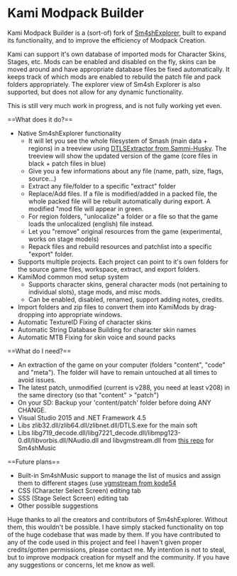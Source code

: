 Kami Modpack Builder
===========
Kami Modpack Builder is a (sort-of) fork of [Sm4shExplorer](https://github.com/Deinonychus71/Sm4shExplorer), built to expand its functionality, and to improve the efficiency of Modpack Creation.

Kami can support it's own database of imported mods for Character Skins, Stages, etc. Mods can be enabled and disabled on the fly, skins can be moved around and have appropriate database files be fixed automatically. It keeps track of which mods are enabled to rebuild the patch file and pack folders appropriately. The explorer view of Sm4sh Explorer is also supported, but does not allow for any dynamic functionality.

This is still very much work in progress, and is not fully working yet even.

==What does it do?==
- Native Sm4shExplorer functionality
	- It will let you see the whole filesystem of Smash (main data + regions) in a treeview using [DTLSExtractor from Sammi-Husky](https://github.com/Sammi-Husky/Sm4sh-Tools/tree/master/DTLS). The treeview will show the updated version of the game (core files in black + patch files in blue)
	- Give you a few informations about any file (name, path, size, flags, source...)
	- Extract any file/folder to a specific "extract" folder
	- Replace/Add files. If a file is modified/added in a packed file, the whole packed file will be rebuilt automatically during export. A modified "mod file will appear in green.
	- For region folders, "unlocalize" a folder or a file so that the game loads the unlocalized (english) file instead.
	- Let you "remove" original resources from the game (experimental, works on stage models)
	- Repack files and rebuild resources and patchlist into a specific "export" folder.
- Supports multiple projects. Each project can point to it's own folders for the source game files, workspace, extract, and export folders.
- KamiMod common mod setup system
	- Supports character skins, general character mods (not pertaining to individual slots), stage mods, and misc mods.
	- Can be enabled, disabled, renamed, support adding notes, credits.
- Import folders and zip files to convert them into KamiMods by drag-dropping into appropriate windows.
- Automatic TextureID Fixing of character skins
- Automatic String Database Building for character skin names
- Automatic MTB Fixing for skin voice and sound packs
 
==What do I need?==
- An extraction of the game on your computer (folders "content", "code" and "meta"). The folder will have to remain untouched at all times to avoid issues.
- The latest patch, unmodified (current is v288, you need at least v208) in the same directory (so that "content" > "patch")
- On your SD: Backup your 'content/patch' folder before doing ANY CHANGE.
- Visual Studio 2015 and .NET Framework 4.5
- Libs zlib32.dll/zlib64.dll/zlibnet.dll/DTLS.exe for the main soft
- Libs libg719_decode.dll/libg7221_decode.dll/libmpg123-0.dll/libvorbis.dll/NAudio.dll and libvgmstream.dll from [this repo](https://github.com/Deinonychus71/vgmstream) for Sm4shMusic

==Future plans==
- Built-in Sm4shMusic support to manage the list of musics and assign them to different stages (use [vgmstream from kode54](https://github.com/kode54/vgmstream)
- CSS (Character Select Screen) editing tab
- SSS (Stage Select Screen) editing tab
- Other possible suggestions


Huge thanks to all the creators and contributors of Sm4shExplorer. Without them, this wouldn't be possible. I have simply stacked functionality on top of the huge codebase that was made by them. If you have contributed to any of the code used in this project and feel I haven't given proper credits/gotten permissions, please contact me. My intention is not to steal, but to improve modpack creation for myself and the community. If you have any suggestions or concerns, let me know as well.